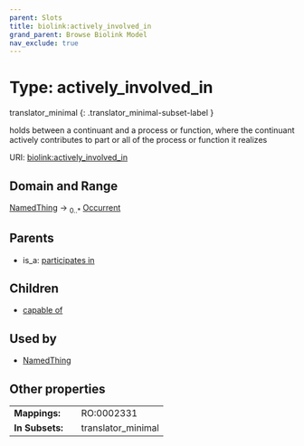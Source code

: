 ```yaml
---
parent: Slots
title: biolink:actively_involved_in
grand_parent: Browse Biolink Model
nav_exclude: true
---
```


# Type: actively_involved_in

translator_minimal
{: .translator_minimal-subset-label }


holds between a continuant and a process or function, where the continuant actively contributes to part or all of the process or function it realizes

URI: [biolink:actively_involved_in](https://w3id.org/biolink/vocab/actively_involved_in)

## Domain and Range

[NamedThing](NamedThing.md) ->  <sub>0..*</sub> [Occurrent](Occurrent.md)

## Parents

 *  is_a: [participates in](participates_in.md)

## Children

 *  [capable of](capable_of.md)

## Used by

 * [NamedThing](NamedThing.md)

## Other properties

|  |  |  |
| --- | --- | --- |
| **Mappings:** | | RO:0002331 |
| **In Subsets:** | | translator_minimal |

